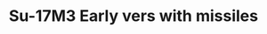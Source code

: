 ---
layout: product
title: "Su-17M3 Early vers with missiles"
price: "5100" 
desc: "Maketa"
img_path: "/assets/img/MSVIT72044.webp"
brand: "ModelSvit"
available: false
special_offer: false
new: false
soon: true
cat: "010000"
subcat: "015600"
subsubcat: "0N/A"
sifra: "MSVIT72044"
popular: false
---